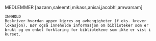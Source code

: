 MEDLEMMER [aazann,saleemti,mikass,anisai,jacobhl,amwarsam]
    
    INNHOLD
    Beskriver hvordan appen kjøres og avhengigheter (f.eks. krever
    lokasjon). Bør også inneholde informasjon om biblioteker som er
    brukt og en enkel forklaring for bibliotekene som ikke er vist i
    kurset.
